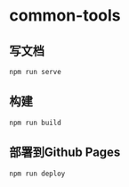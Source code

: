 # common-tools

## 写文档
```shell
npm run serve
```

## 构建
```shell
npm run build
```

## 部署到Github Pages
```shell
npm run deploy
```
